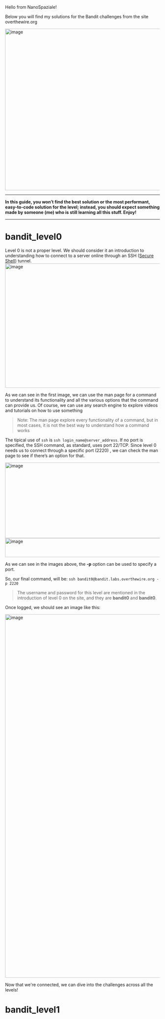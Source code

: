 Hello from NanoSpaziale!

Below you will find my solutions for the Bandit challenges from the site overthewire.org

<img width="1658" height="526" alt="image" src="https://github.com/user-attachments/assets/cb9b3d65-34af-4a68-8fc9-063f1d5221dd" />

***
**In this guide, you won’t find the best solution or the most performant, easy-to-code solution for the level; instead, you should expect something made by someone (me) who is still learning all this stuff. Enjoy!**
***
# bandit_level0
Level 0 is not a proper level. We should consider it an introduction to understanding how to connect to a server online through an SSH ([Secure Shell](https://en.wikipedia.org/wiki/Secure_Shell)) tunnel.
<img width="1697" height="405" alt="image" src="https://github.com/user-attachments/assets/505b9ae9-08c4-4b35-b97e-20fc0ba04139" />

As we can see in the first image, we can use the man page for a command to understand its functionality and all the various options that the command can provide us.
Of course, we can use any search engine to explore videos and tutorials on how to use something 
>Note: The man page explore every functionality of a command, but in most cases, it is not the best way to understand how a command works

The tipical use of `ssh` is `ssh login_name@server_address`. If no port is specified, the SSH command, as standard, uses port 22/TCP.
Since level 0 needs us to connect through a specific port (2220) , we can check the man page to see if there’s an option for that.

<img width="1026" height="246" alt="image" src="https://github.com/user-attachments/assets/1ac47899-31e7-42fd-b8d8-1cdb8ee5eb22" />
<img width="950" height="62" alt="image" src="https://github.com/user-attachments/assets/e51e2dd6-43e5-48d5-9dce-2433d2b36063" />

As we can see in the images above, the **-p** option can be used to specify a port.

So, our final command, will be: `ssh bandit0@bandit.labs.overthewire.org -p 2220`
>The username and password for this level are mentioned in the introduction of level 0 on the site, and they are **bandit0** and **bandit0**.

Once logged, we should see an image like this:

<img width="568" height="1183" alt="image" src="https://github.com/user-attachments/assets/6e0d41fb-089f-464c-a83d-39a68dfc1f86" />

Now that we're connected, we can dive into the challenges across all the levels!

# bandit_level1

